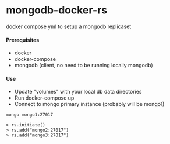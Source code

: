 # mongodb-docker-rs
docker compose yml to setup a mongodb replicaset

#### Prerequisites ####
* docker
* docker-compose
* mongodb (client, no need to be running locally mongodb)

#### Use ####
* Update "volumes" with your local db data directories
* Run docker-compose up
* Connect to mongo primary instance (probably will be mongo1) 
```
mongo mongo1:27017

> rs.initiate()
> rs.add("mongo2:27017")
> rs.add("mongo3:27017")
```
